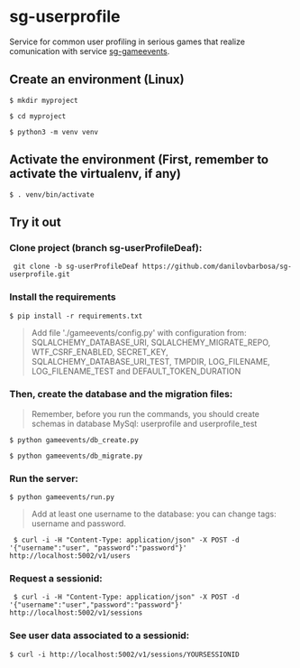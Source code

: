 # sg-userprofile
Service for common user profiling in serious games that realize comunication with service [sg-gameevents](https://github.com/danilovbarbosa/sg-gameevents/tree/sg-eventsGameDeaf).

## Create an environment (Linux)
``` 
$ mkdir myproject

$ cd myproject 

$ python3 -m venv venv 
```

## Activate the environment (First, remember to activate the virtualenv, if any)

``` $ . venv/bin/activate ```

## Try it out

### Clone project (branch sg-userProfileDeaf):

```  git clone -b sg-userProfileDeaf https://github.com/danilovbarbosa/sg-userprofile.git ``` 

### Install the requirements

``` $ pip install -r requirements.txt ```

> Add file './gameevents/config.py' with configuration from: SQLALCHEMY_DATABASE_URI, SQLALCHEMY_MIGRATE_REPO, WTF_CSRF_ENABLED, SECRET_KEY, SQLALCHEMY_DATABASE_URI_TEST, TMPDIR, LOG_FILENAME, LOG_FILENAME_TEST and DEFAULT_TOKEN_DURATION  
 
### Then, create the database and the migration files:

> Remember, before you run the commands, you should create schemas in database MySql: userprofile and userprofile_test

```
$ python gameevents/db_create.py

$ python gameevents/db_migrate.py 
```

### Run the server:

``` $ python gameevents/run.py ```

> Add at least one username to the database: you can change tags: username and password.

```  $ curl -i -H "Content-Type: application/json" -X POST -d '{"username":"user", "password":"password"}' http://localhost:5002/v1/users ``` 

### Request a sessionid:

```  $ curl -i -H "Content-Type: application/json" -X POST -d '{"username":"user","password":"password"}' http://localhost:5002/v1/sessions ``` 

### See user data associated to a sessionid:
``` $ curl -i http://localhost:5002/v1/sessions/YOURSESSIONID ``` 
